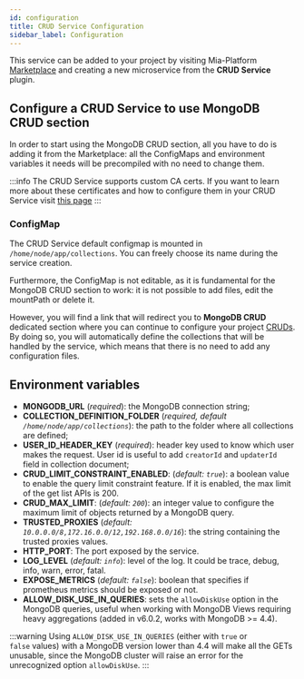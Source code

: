 ```yaml
---
id: configuration
title: CRUD Service Configuration
sidebar_label: Configuration
---
```

This service can be added to your project by visiting Mia-Platform [Marketplace](../../marketplace/overview_marketplace.md) and creating a new microservice from the **CRUD Service** plugin.

## Configure a CRUD Service to use MongoDB CRUD section

In order to start using the MongoDB CRUD section, all you have to do is adding it from the Marketplace: all the ConfigMaps and environment variables it needs will be precompiled with no need to change them.

:::info
The CRUD Service supports custom CA certs. If you want to learn more about these certificates and how to configure them in your CRUD Service visit [this page](../../development_suite/api-console/api-design/services#provide-a-ca-certificate-to-a-custom-service)
:::

### ConfigMap

The CRUD Service default configmap is mounted in `/home/node/app/collections`. You can freely choose its name during the service creation.

Furthermore, the ConfigMap is not editable, as it is fundamental for the MongoDB CRUD section to work: it is not possible to add files, edit the mountPath or delete it.

However, you will find a link that will redirect you to **MongoDB CRUD** dedicated section where you can continue to configure your project [CRUDs](../../development_suite/api-console/api-design/crud_advanced.md). By doing so, you will automatically define the collections that will be handled by the service, which means that there is no need to add any configuration files.

## Environment variables

* **MONGODB_URL** (*required*): the MongoDB connection string;
* **COLLECTION_DEFINITION_FOLDER** (*required, default `/home/node/app/collections`*): the path to the folder where all collections are defined;
* **USER_ID_HEADER_KEY** (*required*): header key used to know which user makes the request. User id is useful to add `creatorId` and `updaterId` field in collection document;
* **CRUD_LIMIT_CONSTRAINT_ENABLED**: (*default: `true`*): a boolean value to enable the query limit constraint feature. If it is enabled, the max limit of the get list APIs is 200.
* **CRUD_MAX_LIMIT**: (*default: `200`*): an integer value to configure the maximum limit of objects returned by a MongoDB query.
* **TRUSTED_PROXIES** (*default: `10.0.0.0/8,172.16.0.0/12,192.168.0.0/16`*): the string containing the trusted proxies values.
* **HTTP_PORT**: The port exposed by the service.
* **LOG_LEVEL** (*default: `info`*): level of the log. It could be trace, debug, info, warn, error, fatal.
* **EXPOSE_METRICS** (*default: `false`*): boolean that specifies if prometheus metrics should be exposed or not.
* **ALLOW_DISK_USE_IN_QUERIES**: sets the `allowDiskUse` option in the MongoDB queries, useful when working with MongoDB Views requiring heavy aggregations (added in v6.0.2, works with MongoDB >= 4.4).

:::warning
Using `ALLOW_DISK_USE_IN_QUERIES` (either with `true` or `false` values) with a MongoDB version lower than 4.4 will make all the GETs unusable, since the MongoDB cluster will raise an error for the unrecognized option `allowDiskUse`.
:::
